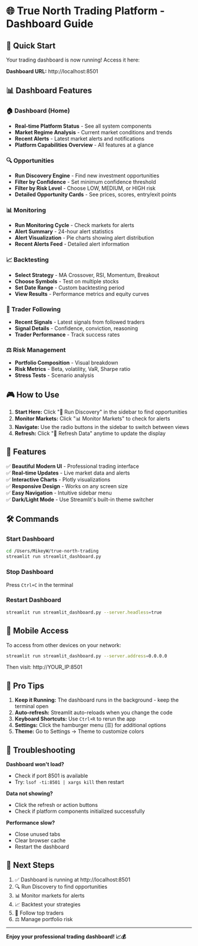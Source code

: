 # 🌐 True North Trading Platform - Dashboard Guide

## 🚀 Quick Start

Your trading dashboard is now running! Access it here:

**Dashboard URL:** http://localhost:8501

## 📊 Dashboard Features

### 🏠 Dashboard (Home)
- **Real-time Platform Status** - See all system components
- **Market Regime Analysis** - Current market conditions and trends
- **Recent Alerts** - Latest market alerts and notifications
- **Platform Capabilities Overview** - All features at a glance

### 🔍 Opportunities
- **Run Discovery Engine** - Find new investment opportunities
- **Filter by Confidence** - Set minimum confidence threshold
- **Filter by Risk Level** - Choose LOW, MEDIUM, or HIGH risk
- **Detailed Opportunity Cards** - See prices, scores, entry/exit points

### 📊 Monitoring
- **Run Monitoring Cycle** - Check markets for alerts
- **Alert Summary** - 24-hour alert statistics
- **Alert Visualization** - Pie charts showing alert distribution
- **Recent Alerts Feed** - Detailed alert information

### 📈 Backtesting
- **Select Strategy** - MA Crossover, RSI, Momentum, Breakout
- **Choose Symbols** - Test on multiple stocks
- **Set Date Range** - Custom backtesting period
- **View Results** - Performance metrics and equity curves

### 👥 Trader Following
- **Recent Signals** - Latest signals from followed traders
- **Signal Details** - Confidence, conviction, reasoning
- **Trader Performance** - Track success rates

### ⚖️ Risk Management
- **Portfolio Composition** - Visual breakdown
- **Risk Metrics** - Beta, volatility, VaR, Sharpe ratio
- **Stress Tests** - Scenario analysis

## 🎮 How to Use

1. **Start Here:** Click "🚀 Run Discovery" in the sidebar to find opportunities
2. **Monitor Markets:** Click "📊 Monitor Markets" to check for alerts
3. **Navigate:** Use the radio buttons in the sidebar to switch between views
4. **Refresh:** Click "🔄 Refresh Data" anytime to update the display

## 🎨 Features

✅ **Beautiful Modern UI** - Professional trading interface  
✅ **Real-time Updates** - Live market data and alerts  
✅ **Interactive Charts** - Plotly visualizations  
✅ **Responsive Design** - Works on any screen size  
✅ **Easy Navigation** - Intuitive sidebar menu  
✅ **Dark/Light Mode** - Use Streamlit's built-in theme switcher  

## 🛠️ Commands

### Start Dashboard
```bash
cd /Users/MikeyW/true-north-trading
streamlit run streamlit_dashboard.py
```

### Stop Dashboard
Press `Ctrl+C` in the terminal

### Restart Dashboard
```bash
streamlit run streamlit_dashboard.py --server.headless=true
```

## 📱 Mobile Access

To access from other devices on your network:
```bash
streamlit run streamlit_dashboard.py --server.address=0.0.0.0
```

Then visit: http://YOUR_IP:8501

## 🎯 Pro Tips

1. **Keep it Running:** The dashboard runs in the background - keep the terminal open
2. **Auto-refresh:** Streamlit auto-reloads when you change the code
3. **Keyboard Shortcuts:** Use `Ctrl+R` to rerun the app
4. **Settings:** Click the hamburger menu (☰) for additional options
5. **Theme:** Go to Settings → Theme to customize colors

## 🐛 Troubleshooting

**Dashboard won't load?**
- Check if port 8501 is available
- Try: `lsof -ti:8501 | xargs kill` then restart

**Data not showing?**
- Click the refresh or action buttons
- Check if platform components initialized successfully

**Performance slow?**
- Close unused tabs
- Clear browser cache
- Restart the dashboard

## 🚀 Next Steps

1. ✅ Dashboard is running at http://localhost:8501
2. 🔍 Run Discovery to find opportunities
3. 📊 Monitor markets for alerts
4. 📈 Backtest your strategies
5. 👥 Follow top traders
6. ⚖️ Manage portfolio risk

---

**Enjoy your professional trading dashboard! 📈💰**

